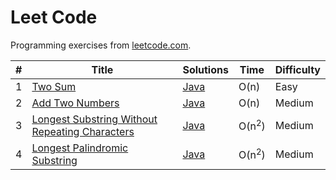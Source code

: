 # Leet Code

Programming exercises from [leetcode.com](https://leetcode.com/).

| # | Title                                                                                                                                        | Solutions                                                                                                                     | Time             | Difficulty |
|---|----------------------------------------------------------------------------------------------------------------------------------------------|-------------------------------------------------------------------------------------------------------------------------------|------------------|------------|
| 1 | [Two Sum](https://leetcode.com/problems/two-sum/#/description)                                                                               | [Java](https://github.com/MichaelJamesParsons/leet-code/blob/master/java/src/TwoSum.java)                                     | O(n)             | Easy       |
| 2 | [Add Two Numbers](https://leetcode.com/problems/add-two-numbers/#/description)                                                               | [Java](https://github.com/MichaelJamesParsons/leet-code/blob/master/java/src/AddTwoNumbers.java)                              | O(n)             | Medium     |
| 3 | [Longest Substring Without Repeating Characters](https://leetcode.com/problems/longest-substring-without-repeating-characters/#/description) | [Java](https://github.com/MichaelJamesParsons/leet-code/blob/master/java/src/LongestSubstringWithoutRepeatingCharacters.java) | O(n<sup>2</sup>) | Medium     |
| 4 | [Longest Palindromic Substring](https://leetcode.com/problems/longest-palindromic-substring/#/description)                                   | [Java](https://github.com/MichaelJamesParsons/leet-code/blob/master/java/src/PalindromeNumber.java)                           | O(n<sup>2</sup>) | Medium     |
